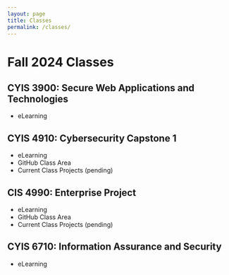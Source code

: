 ```yaml
---
layout: page
title: Classes
permalink: /classes/
---
```


# Fall 2024 Classes

## CYIS 3900: Secure Web Applications and Technologies

* eLearning 

## CYIS 4910: Cybersecurity Capstone 1

* eLearning
* GitHub Class Area
* Current Class Projects (pending)

## CIS 4990: Enterprise Project

* eLearning
* GitHub Class Area
* Current Class Projects (pending)

## CYIS 6710: Information Assurance and Security

* eLearning





